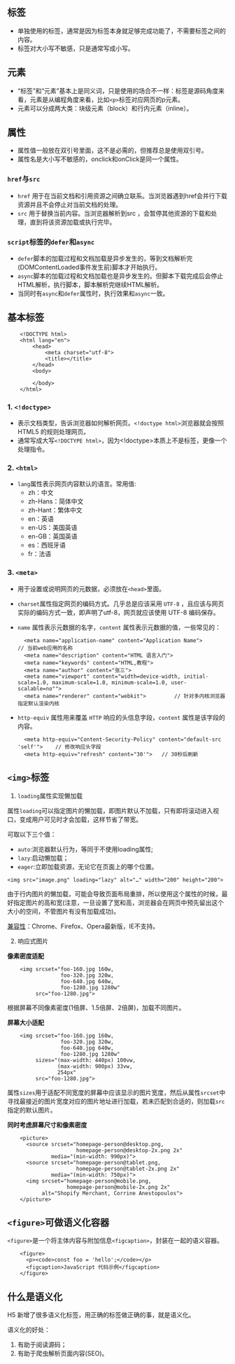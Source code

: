 ## 标签
* 单独使用的标签，通常是因为标签本身就足够完成功能了，不需要标签之间的内容。
* 标签对大小写不敏感，只是通常写成小写。

## 元素
* “标签”和“元素”基本上是同义词，只是使用的场合不一样：标签是源码角度来看，元素是从编程角度来看，比如`<p>`标签对应网页的p元素。
* 元素可以分成两大类：块级元素（block）和行内元素（inline）。

## 属性
* 属性值一般放在双引号里面，这不是必需的，但推荐总是使用双引号。
* 属性名是大小写不敏感的，onclick和onClick是同一个属性。

### `href`与`src`

* `href` 用于在当前文档和引用资源之间确立联系。当浏览器遇到href会并行下载资源并且不会停止对当前文档的处理。
* `src` 用于替换当前内容。当浏览器解析到src ，会暂停其他资源的下载和处理，直到将该资源加载或执行完毕。

### `script`标签的`defer`和`async`

* `defer`脚本的加载过程和文档加载是异步发生的，等到文档解析完(DOMContentLoaded事件发生前)脚本才开始执行。
* `async`脚本的加载过程和文档加载也是异步发生的。但脚本下载完成后会停止HTML解析，执行脚本，脚本解析完继续HTML解析。
* 当同时有`async`和`defer`属性时，执行效果和`async`一致。

## 基本标签
        <!DOCTYPE html>
        <html lang="en">
            <head>
                <meta charset="utf-8">
                <title></title>
            </head>
            <body>

            </body>
        </html>

### 1. `<!doctype>`
* 表示文档类型，告诉浏览器如何解析网页。`<!doctype html>`浏览器就会按照 HTML5 的规则处理网页。
* 通常写成大写`<!DOCTYPE html>`，因为<!doctype>本质上不是标签，更像一个处理指令。

### 2. `<html>`
* `lang`属性表示网页内容默认的语言。常用值:
  * zh：中文
  * zh-Hans：简体中文
  * zh-Hant：繁体中文
  * en：英语
  * en-US：美国英语
  * en-GB：英国英语
  * es：西班牙语
  * fr：法语

### 3. `<meta>`
* 用于设置或说明网页的元数据，必须放在`<head>`里面。
* `charset`属性指定网页的编码方式。几乎总是应该采用 `UTF-8` ，且应该与网页实际的编码方式一致，即声明了utf-8，网页就应该使用 UTF-8 编码保存。
* `name` 属性表示元数据的名字，`content` 属性表示元数据的值，一些常见的：
  
        <meta name="application-name" content="Application Name">       // 当前web应用的名称
        <meta name="description" content="HTML 语言入门">
        <meta name="keywords" content="HTML,教程">
        <meta name="author" content="张三">
        <meta name="viewport" content="width=device-width, initial-scale=1.0, maximum-scale=1.0, minimum-scale=1.0, user-scalable=no"">
        <meta name="renderer" content="webkit">         // 针对多内核浏览器指定默认渲染内核

* `http-equiv` 属性用来覆盖 `HTTP` 响应的头信息字段，`content` 属性是该字段的内容。

        <meta http-equiv="Content-Security-Policy" content="default-src 'self'">    // 修改响应头字段
        <meta http-equiv="refresh" content="30'">   // 30秒后刷新

## `<img>`标签

1. `loading`属性实现懒加载

属性`loading`可以指定图片的懒加载，即图片默认不加载，只有即将滚动进入视口，变成用户可见时才会加载，这样节省了带宽。

可取以下三个值：

* `auto`:浏览器默认行为，等同于不使用loading属性;
* `lazy`:启动懒加载；
* `eager`:立即加载资源，无论它在页面上的哪个位置。

`<img src="image.png" loading="lazy" alt="…" width="200" height="200">`

由于行内图片的懒加载，可能会导致页面布局重排，所以使用这个属性的时候，最好指定图片的高和宽(注意，一旦设置了宽和高，浏览器会在网页中预先留出这个大小的空间，不管图片有没有加载成功)。

[兼容性](https://caniuse.com/#search=loading)：Chrome、Firefox、Opera最新版，IE不支持。

2. 响应式图片

**像素密度适配**

        <img srcset="foo-160.jpg 160w,
                     foo-320.jpg 320w,
                     foo-640.jpg 640w,
                     foo-1280.jpg 1280w"
             src="foo-1280.jpg">

根据屏幕不同像素密度(1倍屏、1.5倍屏、2倍屏)，加载不同图片。

**屏幕大小适配**

        <img srcset="foo-160.jpg 160w,
                     foo-320.jpg 320w,
                     foo-640.jpg 640w,
                     foo-1280.jpg 1280w"
             sizes="(max-width: 440px) 100vw,
                    (max-width: 900px) 33vw,
                    254px"
             src="foo-1280.jpg">

属性`sizes`用于适配不同宽度的屏幕中应该显示的图片宽度，然后从属性`srcset`中寻找最接近的图片宽度对应的图片地址进行加载，若未匹配到合适的，则加载`src`指定的默认图片。

**同时考虑屏幕尺寸和像素密度**

        <picture>
          <source srcset="homepage-person@desktop.png,
                          homepage-person@desktop-2x.png 2x"
                  media="(min-width: 990px)">
          <source srcset="homepage-person@tablet.png,
                          homepage-person@tablet-2x.png 2x"
                  media="(min-width: 750px)">
          <img srcset="homepage-person@mobile.png,
                       homepage-person@mobile-2x.png 2x"
               alt="Shopify Merchant, Corrine Anestopoulos">
        </picture>


## `<figure>`可做语义化容器

`<figure>`是一个将主体内容与附加信息`<figcaption>`，封装在一起的语义容器。

        <figure>
          <p><code>const foo = 'hello';</code></p>
          <figcaption>JavaScript 代码示例</figcaption>
        </figure>

## 什么是语义化

H5 新增了很多语义化标签，用正确的标签做正确的事，就是语义化。

语义化的好处：

1. 有助于阅读源码；
2. 有助于爬虫解析页面内容(SEO)。